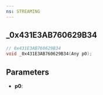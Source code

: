 ```yaml
---
ns: STREAMING
---
```

## _0x431E3AB760629B34

```c
// 0x431E3AB760629B34
void _0x431E3AB760629B34(Any p0);
```

## Parameters
* **p0**:
